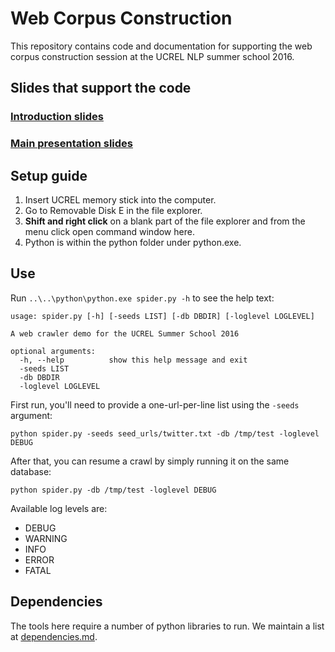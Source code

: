 # Web Corpus Construction
This repository contains code and documentation for supporting the web corpus construction session at the UCREL NLP summer school 2016.

## Slides that support the code
### [Introduction slides](slides/UCREL_NLP_S1_Web_Scraping_Intro.pdf)

### [Main presentation slides](https://docs.google.com/presentation/d/1X_iXo3jNbvkPNE5PPlilGopsoylgd9xnZxOqk44JpsM/edit?usp=sharing)

## Setup guide
1. Insert UCREL memory stick into the computer.
2. Go to Removable Disk E in the file explorer.
3. __Shift and right click__ on a blank part of the file explorer and from the menu click open command window here.
4. Python is within the python folder under python.exe.


## Use
Run `..\..\python\python.exe spider.py -h` to see the help text:

    usage: spider.py [-h] [-seeds LIST] [-db DBDIR] [-loglevel LOGLEVEL]

    A web crawler demo for the UCREL Summer School 2016

    optional arguments:
      -h, --help          show this help message and exit
      -seeds LIST
      -db DBDIR
      -loglevel LOGLEVEL

First run, you'll need to provide a one-url-per-line list using the `-seeds` argument:

    python spider.py -seeds seed_urls/twitter.txt -db /tmp/test -loglevel DEBUG

After that, you can resume a crawl by simply running it on the same database:

    python spider.py -db /tmp/test -loglevel DEBUG

Available log levels are:

 * DEBUG
 * WARNING
 * INFO
 * ERROR
 * FATAL


## Dependencies
The tools here require a number of python libraries to run. We maintain a list at [dependencies.md](dependencies.md).
